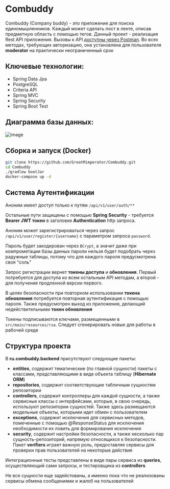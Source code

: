 # Combuddy
Combuddy (Company buddy) - это приложение для поиска единомышленников. Каждый может сделать пост в ленте, описав предметную область с помощью тегов.
Данный проект - реализация Rest API приложения. Вызовы к API [доступны через Postman](https://www.postman.com/satellite-technologist-54574909/workspace/combuddy/overview). Во всех методах, требующих авторизацию, она установлена для пользователя **moderator** на практически неограниченный срок

## Ключевые технологии:
- Spring Data Jpa
- PostgreSQL
- Criteria API
- Spring MVC
- Spring Security
- Spring Boot Test

## Диаграмма базы данных:

![image](https://github.com/GreatMimperator/Combuddy/assets/93261336/54e3c383-d533-4314-b7b2-2f739c539eed)


## Сборка и запуск (Docker)

```bash
git clone https://github.com/GreatMimperator/Combuddy.git
cd Combuddy
./gradlew bootJar
docker-compose up -d
```


## Система Аутентификации

Аноним имеет доступ только к путям ```/api/v1/user/auth/**```  

Остальные пути защищены с помощью **Spring Security** - требуется **Bearer JWT токен** в заголовке **Authentication** http запроса.

Аноним может зарегистрироваться через запрос ```/api/v1/user/register/{username}``` с параметром запроса ```password```.  

Пароль будет закодирован через ```BCrypt```, а значит даже при компрометации базы данных пароли нельзя будет подобрать через радужные таблицы, потому что для каждого пароля предусмотрена своя "соль"

Запрос регистрации вернет **токены доступа** и **обновления**. Первый потребуется для доступа ко всем остальным API методам, а второй - для получения продленной версии первого.

В целях безопасности при повторном использовании **токена обновления** потребуется повторная аутентификация с помощью пароля. Также предусмотрен выход из приложения, делающий недействительными **токен обновления**

Токены подписываются ключами, размещенными в ```src/main/resources/rsa```. Следует сгенерировать новые для работы в рабочей среде

## Структура проекта

В **ru.combuddy.backend** присутствуют следующие пакеты:
- **entities**, содержит тематические (по главной сущности) пакеты с классами, представляющими в виде объекта таблицу (**Hibernate ORM**)
- **repositories**, содержит соответствующие табличным сущностям репозитории
- **controllers**, содержит контроллеры для каждой сущности, а также сервисные классы с интерфейсами, которые, в свою очередь, используют репозитории сущностей. Также здесь размещаются модельные объекты, которыми идет обмен с пользователем
- **exceptions**, содержит исключения для сервисных методов, помеченные с помощью @ResponseStatus для исключения необходимости их ловить для формирования исключения
- **security**, содержит настройки безопасности, а также несколько пар сущность-репозиторий, напрямую относящихся к безопасности. Пакет **verifiers** играет важную роль, предоставляя сервисы для проверки прав пользователей на некоторые действия

Интеграционные тесты представлены в виде пары сервиса из **queries**, осуществляющий сами запросы, и тестировщика из **controllers**

Не все сущности еще задейстованы, а именно пока что не реализованы сервисы обмена сообщениями и жалоб на пользователей
